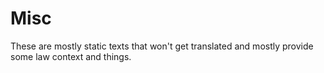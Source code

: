 Misc
====

These are mostly static texts that won't get translated and mostly provide some law context and things.